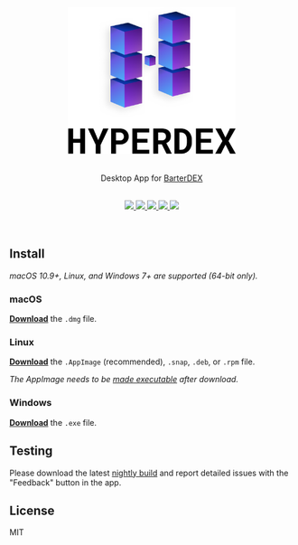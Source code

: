 <div align="center">
	<br>
	<img src="media/Logo-Black-Text.png" height="260">
	<br>
	<br>
	<p>Desktop App for <a href="https://barterdex.supernet.org">BarterDEX</a></p>
	<br>
	<a title="Downloads" href="https://github.com/atomiclabs/hyperdex/releases/latest">
		<img src="https://img.shields.io/github/downloads/atomiclabs/hyperdex/total.svg">
	</a>
	<a title="Crowdin" target="_blank" href="https://crowdin.com/project/hyperdex">
		<img src="https://d322cqt584bo4o.cloudfront.net/hyperdex/localized.svg">
	</a>
	<a title="MIT License" href="LICENSE">
		<img src="https://img.shields.io/github/license/atomiclabs/hyperdex.svg">
	</a>
	<a title="Keybase" target="_blank" href="https://keybase.io/hyperdex">
		<img src="https://badgen.net/keybase/pgp/hyperdex">
	</a>
	<a href="Follow on Twitter" href="https://twitter.com/HyperDEXApp">
		<img src="https://img.shields.io/twitter/follow/HyperDexApp.svg?style=social&label=Follow">
	</a>
	<br>
	<br>
	<br>
</div>

## Install

*macOS 10.9+, Linux, and Windows 7+ are supported (64-bit only).*

### macOS

[**Download**](https://github.com/atomiclabs/hyperdex/releases/latest) the `.dmg` file.

### Linux

[**Download**](https://github.com/atomiclabs/hyperdex/releases/latest) the `.AppImage` (recommended), `.snap`, `.deb`, or `.rpm` file.

*The AppImage needs to be [made executable](http://discourse.appimage.org/t/how-to-make-an-appimage-executable/80) after download.*

### Windows

[**Download**](https://github.com/atomiclabs/hyperdex/releases/latest) the `.exe` file.

## Testing

Please download the latest [nightly build](https://github.com/atomiclabs/hyperdex-nightlies/releases/latest) and report detailed issues with the "Feedback" button in the app.

## License

MIT
